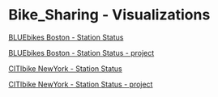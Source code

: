 # Bike_Sharing - Visualizations

[BLUEbikes  Boston - Station Status](https://gjrichter.github.io/viz/Bike_Sharing/bluebikes_gbfs_status.html)

[BLUEbikes  Boston - Station Status - project](http://explore.ixmaps.com?project=https://raw.githubusercontent.com/gjrichter/viz/master/Bike_Sharing/bluebikes_gbfs_status.json)



[CITIbike  NewYork - Station Status](https://gjrichter.github.io/viz/Bike_Sharing/citibike_gbfs_status.html)

[CITIbike  NewYork - Station Status - project](http://explore.ixmaps.com?project=https://raw.githubusercontent.com/gjrichter/viz/master/Bike_Sharing/citibike_gbfs_status.json)







